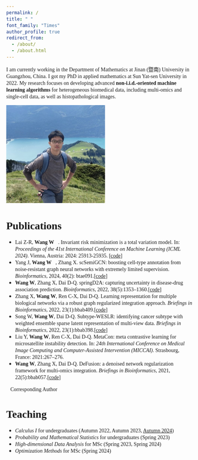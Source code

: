 ```yaml
---
permalink: /
title: " "
font_family: "Times"
author_profile: true
redirect_from: 
  - /about/
  - /about.html
---
```




<span style="font-family: 'Times', sans-serif;">I am currently working in the Department of Mathematics at Jinan (暨南) University in Guangzhou, China. I got my PhD in applied mathematics at Sun Yat-sen University in 2022. My research focuses on developing advanced **non-i.i.d.-oriented machine learning algorithms** for heterogeneous biomedical data, including multi-omics and single-cell data, as well as histopathological images.</span>

<img src="../images/IMG_6986.jpg" style="zoom:50%;" class="center"/>

<span style="font-family: 'Times', sans-serif;">Publications</span>
======
* <span style="font-family: 'Times', sans-serif;">Lai Z-R, **Wang W📧**. Invariant risk minimization is a total variation model. In: *Proceedings of the 41st International Conference on Machine Learning (ICML 2024)*. Vienna, Austria: 2024: 25913-25935. [[code](https://github.com/laizhr/IRM-TV)]</span>
* <span style="font-family: 'Times', sans-serif;">Yang J, **Wang W📧**, Zhang X. scSemiGCN: boosting cell-type annotation from noise-resistant graph neural networks with extremely limited supervision. *Bioinformatics*, 2024, 40(2): btae091.[[code](https://github.com/Jane9898/scSemiGCN)]</span>
* <span style="font-family: 'Times', sans-serif;">**Wang W**, Zhang X, Dai D-Q. springD2A: capturing uncertainty in disease-drug association prediction. *Bioinformatics*, 2022, 38(5):1353–1360.[[code](https://github.com/wangyuanhao/springD2A)]</span>
* <span style="font-family: 'Times', sans-serif;">Zhang X, **Wang W**, Ren C-X, Dai D-Q. Learning representation for multiple biological networks via a robust graph regularized integration approach. *Briefings in Bioinformatics*, 2022, 23(1):bbab409.[[code](https://github.com/XWenZhang/EnMUGR)]</span>
* <span style="font-family: 'Times', sans-serif;">Song W, **Wang W**, Dai D-Q. Subtype-WESLR: identifying cancer subtype with weighted ensemble sparse latent representation of multi-view data. *Briefings in Bioinformatics*, 2022, 23(1):bbab398.[[code](https://github.com/songwenjing123/subtype-WESLR)]</span>
*  <span style="font-family: 'Times', sans-serif;">Liu Y, **Wang W**, Ren C-X, Dai D-Q. MetaCon: meta contrastive learning for microsatellite instability detection. In: *24th International Conference on Medical Image Computing and Computer-Assisted Intervention (MICCAI)*. Strasbourg, France: 2021:267–276.</span>
* <span style="font-family: 'Times', sans-serif;">**Wang W**, Zhang X, Dai D-Q. DeFusion: a denoised network regularization framework for multi-omics integration. *Briefings in Bioinformatics*, 2021, 22(5):bbab057.[[code](https://github.com/wangyuanhao/DeFusion)]</span>

<span style="font-family: 'Times', sans-serif;">📧Corresponding Author</span>

<span style="font-family: 'Times', sans-serif;">Teaching</span>
======
* <span style="font-family: 'Times', sans-serif;">*Calculus I* for undergraduates (Autumn 2022, Autumn 2023, [Autumn 2024](https://wangyuanhao.github.io/calculus_course_webpage/))</span>
* <span style="font-family: 'Times', sans-serif;">*Probability and Mathematical Statistics* for undergraduates (Spring 2023)</span>
* <span style="font-family: 'Times', sans-serif;">*High-dimensional Data Analysis* for MSc (Spring 2023, Spring 2024)</span>
* <span style="font-family: 'Times', sans-serif;">*Optimization Methods* for MSc (Spring 2024)</span>

